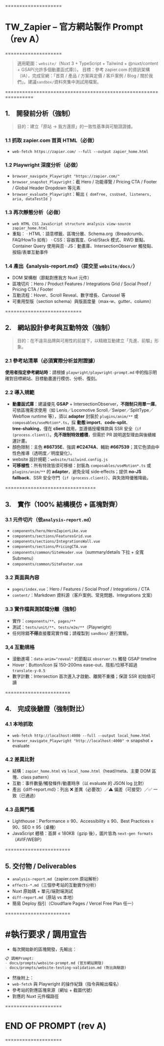 ====================

# TW_Zapier – 官方網站製作 Prompt（rev A）

====================

> 適用範圍：`website/`（Nuxt 3 + TypeScript + Tailwind + @nuxt/content + GSAP(允許多個動畫函式庫)）。
> 目標：參考 zapier.com 的資訊架構（IA），完成官網：「首頁 / 產品 / 方案與定價 / 客戶案例 / Blog / 關於我們」。建議`sandbox/`資料夾集中測試用檔案。

================================================================

## 1.　開發前分析（強制）

> 目的：建立「原站 → 我方還原」的一致性基準與可驗證證據。

### 1.1 抓取 zapier.com 首頁 HTML（必做）

* `web-fetch https://zapier.com/ --full --output zapier_home.html`

### 1.2 Playwright 深度分析（必做）

* `browser_navigate_Playwright "https://zapier.com/"`
* `browser_snapshot_Playwright`：截 Hero / 功能導覽 / Pricing CTA / Footer / Global Header Dropdown 等元素
* `browser_evaluate_Playwright`：輸出 `{ domTree, cssUsed, listeners, aria, dataTestId }`

### 1.3 再次靜態分析（必做）

* `web HTML CSS JavaScript structure analysis view-source zapier_home.html`
* 重點：
  · HTML：語意標籤、區塊分層、Schema.org（Breadcrumb、FAQ/HowTo 如有）
  · CSS：容器寬度、Grid/Stack 模式、RWD 斷點、Container Query 使用與否
  · JS：動畫庫、IntersectionObserver 觸發點、按鈕/表單互動事件

### 1.4 產出《analysis-report.md》（提交至 `website/docs/`）

* DOM 架構樹（節點對應我方 Nuxt 元件）
* 區塊切片：Hero / Product Features / Integrations Grid / Social Proof / Pricing CTA / Footer
* 互動流程：Hover、Scroll Reveal、數字增長、Carousel 等
* 可重用型版（section schema）與版面度量（max-w、gutter、column）

===========================

## 2.　網站設計參考與互動特效（強制）

> 目的：在不違背品牌與可用性的前提下，以精緻互動建立「先進、前驅」形象。

### 2.1 參考站清單（必須實際分析並附證據）

**使用者指定參考網站時**：請根據 `playwright/playwright-prompt.md` 中的指示明確對目標網站、目標動畫進行模仿、分析、復刻。

### 2.2 導入規範

* **動畫函式庫**：建議優先 **GSAP** + IntersectionObserver，**不限制只用單一庫**。可依區塊需求使用（如 Lenis／Locomotive Scroll／Swiper／SplitType／Webflow runtime 等），須以 **adapter** 封裝於 `plugins/anim/**` 或 `composables/useMotion*.ts`，採 **動態 import**、**code‑split**、**tree‑shaking**，僅在 **client** 啟用，並遵循授權條款與 SSR 安全（`if (process.client)`）。**先不限制特效體積**，但需於 PR 說明選型理由與後續維運計畫。
* 顏色限制：主色 **#86735E**、強調 **#C2474A**、輔助 **#667539**；其它色須由中性色推導（透明度／明度變化）。
* website 設計規範：`website/tailwind.config.js`
* **可移植性**：所有特效皆須可移植：封裝為 `composables/useMotion*.ts` 或 `plugins/anim/**` 的 **adapter**，避免全域 side‑effects；提供 **no‑JS fallback**、SSR 安全守門（`if (process.client)`）、與失效時優雅降級。

================================

## 3.　實作（100% 結構模仿 + 區塊對齊）

### 3.1 元件切片（依`analysis-report.md`）

* `components/hero/HeroZapierLike.vue`
* `components/sections/FeaturesGrid.vue`
* `components/sections/IntegrationsWall.vue`
* `components/sections/PricingCTA.vue`
* `components/common/SiteHeader.vue`（summary/details 下拉 + 全寬 Submenu）
* `components/common/SiteFooter.vue`

### 3.2 頁面與內容

* `pages/index.vue`：Hero / Features / Social Proof / Integrations / CTA
* `content/`：Markdown 資料源（客戶案例、常見問題、Integrations 文案）

### 3.3 實作檔與測試檔分離（強制）

* 實作：`components/**`、`pages/**`
* 測試：`tests/unit/**`、`tests/e2e/**`（Playwright）
* 任何除錯**不得**直接覆寫實作檔；請複製到 `sandbox/` 進行實驗。

### 3,4 互動規格

* 滾動進場：`data-anim="reveal"` 的節點以 `observer.ts` 觸發 GSAP timeline
* Hover：Button/Icon 採 150–200ms ease-out、陰影/位移不超過 `translate-y-0.5`
* 數字計數：Intersection 首次進入才啟動、離開不重播；保證 SSR 初始值可讀

=======================

## 4.　完成後驗證（強制對比）

### 4.1 本地抓取

* `web-fetch http://localhost:4000 --full --output local_home.html`
* `browser_navigate_Playwright "http://localhost:4000"` → snapshot + evaluate

### 4.2 差異比對

* 結構：`zapier_home.html` vs `local_home.html`（head/meta、主要 DOM 區塊、class pattern）
* 互動：事件數量/觸發條件/動畫時序（以 evaluate 的 JSON log 比對）
* 產出《diff-report.md》：列出 ❌ 差異（必要改）／⚠️ 偏差（可接受）／✅ 一致（已通過）

### 4.3 品質門檻

* Lighthouse：Performance ≥ 90、Accessibility ≥ 90、Best Practices ≥ 90、SEO ≥ 95（桌機）
* JavaScript 體積：首屏 ≤ 180KB（gzip 後），圖片皆為 `next-gen formats`（AVIF/WEBP）

=======================

## 5. 交付物 / Deliverables

* `analysis-report.md`（zapier.com 原站解析）
* `effects-*.md`（三個參考站的互動實作分析）
* Nuxt 原始碼 + 單元/端對端測試
* `diff-report.md`（原站 vs 本地）
* 簡易 Deploy 指引（Cloudflare Pages / Vercel Free Plan 任一）

=======================

# #執行要求 / 調用宣告

* 每次開始新的區塊開發，先輸出：

```md
📋 調用Prompt:
- docs/prompts/website-prompt.md (官方網站開發)
- docs/prompts/website-testing-validation.md (對比與驗證)
```

* 然後附上：
* `web-fetch` 與 Playwright 的操作紀錄（指令與輸出檔名）
* 參考站的對應區塊來源（網址 + 截圖代號）
* 對應的 Nuxt 元件檔路徑

====================

# END OF PROMPT (rev A)

====================
